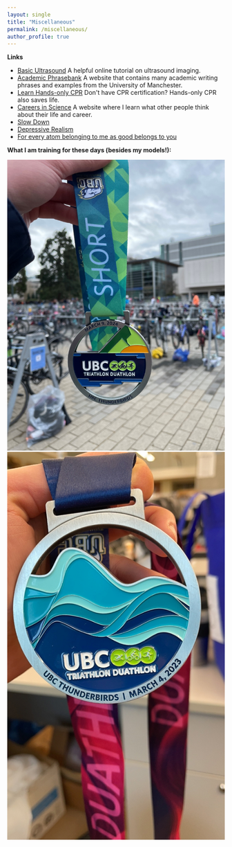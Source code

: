 ```yaml
---
layout: single
title: "Miscellaneous"
permalink: /miscellaneous/
author_profile: true
---
```


**Links**

* [Basic Ultrasound](http://folk.ntnu.no/stoylen/strainrate/Basic_ultrasound) A helpful online tutorial on ultrasound imaging.
* [Academic Phrasebank](https://www.phrasebank.manchester.ac.uk/) A website that contains many academic writing phrases and examples from the University of Manchester.
* [Learn Hands-only CPR](https://www.youtube.com/watch?v=qCAFx-ltco0) Don't have CPR certification? Hands-only CPR also saves life.
* [Careers in Science](https://www.science.org/careers/articles) A website where I learn what other people think about their life and career.
* [Slow Down](https://psyche.co/ideas/slow-down-its-what-your-brain-has-been-begging-for)
* [Depressive Realism](https://neu-reality.com/2020/03/depressive-realism/)
* [For every atom belonging to me as good belongs to you](https://www.poetryfoundation.org/poems/45477/song-of-myself-1892-version)


**What I am training for these days (besides my models!):**

<img src="../images/triathlon_short_2024.jpg" >
<img src="../images/duathlon_2023.jpg" >
